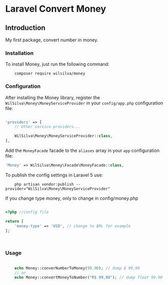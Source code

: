 # Laravel Convert Money


## Introduction

My first package, convert number in money.

### Installation

To install Money, just run the following command:

```
	composer require wilsilva/money

```

### Configuration

After installing the Money library, register the `WilSilva\Money\MoneyServiceProvider` in your `config/app.php` configuration file:

```php

'providers' => [
    // Other service providers...

    WilSilva\Money\MoneyServiceProvider::class,
],
```

Add the `MoneyFacade` facade to the `aliases` array in your `app` configuration file:


```php
'Money' => WilSilva\Money\Facade\MoneyFacade::class,
```

To publish the config settings in Laravel 5 use:

```
	php artisan vendor:publish --provider="WilSilva\Money\MoneyServiceProvider"
```

If you change type money, only to change in config/money.php

```php

<?php //config file

return [
	'money-type' => 'USD', // change to BRL for example
];

	

```

### Usage


```php

	echo Money::converNumberToMoney(99.90); // dump $ 99,90
	// or
	echo Money::convertMoneyToNumber("R$ 99,90"); // dump float 99.90

```
